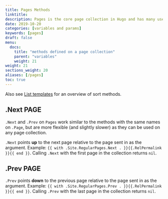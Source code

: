 ```yaml
---
title: Pages Methods
linktitle:
description: Pages is the core page collection in Hugo and has many useful methods.
date: 2019-10-20
categories: [variables and params]
keywords: [pages]
draft: false
menu:
  docs:
    title: "methods defined on a page collection"
    parent: "variables"
    weight: 21
weight: 21
sections_weight: 20
aliases: [/pages]
toc: true
---
```


Also see [List templates](/templates/lists) for an overview of sort methods.

## .Next PAGE

`.Next` and `.Prev` on `Pages` work similar to the methods with the same names on `.Page`, but are more flexible (and slightly slower) as they can be used on any page collection.

`.Next` points **up** to the next page relative to the page sent in as the argument. Example: `{{ with .Site.RegularPages.Next . }}{{.RelPermalink }}{{ end }}`. Calling `.Next` with the first page in the collection returns `nil`.

## .Prev PAGE

`.Prev` points **down** to the previous page relative to the page sent in as the argument. Example: `{{ with .Site.RegularPages.Prev . }}{{.RelPermalink }}{{ end }}`. Calling `.Prev` with the last page in the collection returns `nil`.
